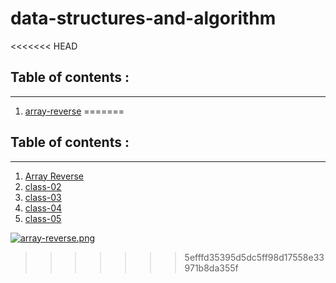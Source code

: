 # data-structures-and-algorithm

<<<<<<< HEAD
## Table of contents  :
---

1. [array-reverse](https://balqeesalfasatlah.github.io/Reading--Notes/class-01)
=======

## Table of contents  :
---

1. [Array Reverse](https://balqeesalfasatlah.github.io/Reading--Notes/class-01)
2. [class-02](https://balqeesalfasatlah.github.io/Reading--Notes/class-02)
3. [class-03](https://balqeesalfasatlah.github.io/Reading--Notes/class-03)
4. [class-04](https://balqeesalfasatlah.github.io/Reading--Notes/class-04)
5. [class-05](https://balqeesalfasatlah.github.io/Reading--Notes/class-05)

[![array-reverse.png](https://i.postimg.cc/43pFnLVL/array-reverse.png)](https://postimg.cc/gwkKTKM8)
>>>>>>> 5efffd35395d5dc5ff98d17558e33971b8da355f
